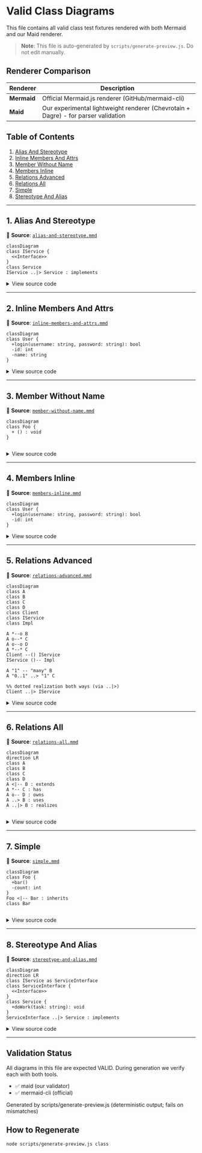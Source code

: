 # Valid Class Diagrams

This file contains all valid class test fixtures rendered with both Mermaid and our Maid renderer.

> **Note**: This file is auto-generated by `scripts/generate-preview.js`. Do not edit manually.

## Renderer Comparison

| Renderer | Description |
|----------|-------------|
| **Mermaid** | Official Mermaid.js renderer (GitHub/mermaid-cli) |
| **Maid** | Our experimental lightweight renderer (Chevrotain + Dagre) - for parser validation |

## Table of Contents

1. [Alias And Stereotype](#1-alias-and-stereotype)
2. [Inline Members And Attrs](#2-inline-members-and-attrs)
3. [Member Without Name](#3-member-without-name)
4. [Members Inline](#4-members-inline)
5. [Relations Advanced](#5-relations-advanced)
6. [Relations All](#6-relations-all)
7. [Simple](#7-simple)
8. [Stereotype And Alias](#8-stereotype-and-alias)

---

## 1. Alias And Stereotype

📄 **Source**: [`alias-and-stereotype.mmd`](./valid/alias-and-stereotype.mmd)

```mermaid
classDiagram
class IService {
  <<Interface>>
}
class Service
IService ..|> Service : implements

```

<details>
<summary>View source code</summary>

```
classDiagram
class IService {
  <<Interface>>
}
class Service
IService ..|> Service : implements

```
</details>

---

## 2. Inline Members And Attrs

📄 **Source**: [`inline-members-and-attrs.mmd`](./valid/inline-members-and-attrs.mmd)

```mermaid
classDiagram
class User {
  +login(username: string, password: string): bool
  -id: int
  -name: string
}

```

<details>
<summary>View source code</summary>

```
classDiagram
class User {
  +login(username: string, password: string): bool
  -id: int
  -name: string
}

```
</details>

---

## 3. Member Without Name

📄 **Source**: [`member-without-name.mmd`](./valid/member-without-name.mmd)

```mermaid
classDiagram
class Foo {
  + () : void
}


```

<details>
<summary>View source code</summary>

```
classDiagram
class Foo {
  + () : void
}


```
</details>

---

## 4. Members Inline

📄 **Source**: [`members-inline.mmd`](./valid/members-inline.mmd)

```mermaid
classDiagram
class User {
  +login(username: string, password: string): bool
  -id: int
}

```

<details>
<summary>View source code</summary>

```
classDiagram
class User {
  +login(username: string, password: string): bool
  -id: int
}

```
</details>

---

## 5. Relations Advanced

📄 **Source**: [`relations-advanced.mmd`](./valid/relations-advanced.mmd)

```mermaid
classDiagram
class A
class B
class C
class D
class Client
class IService
class Impl

A *--o B
A o--* C
A o--o D
A *--* C
Client --() IService
IService ()-- Impl

A "1" -- "many" B
A "0..1" ..> "1" C

%% dotted realization both ways (via ..|>)
Client ..|> IService

```

<details>
<summary>View source code</summary>

```
classDiagram
class A
class B
class C
class D
class Client
class IService
class Impl

A *--o B
A o--* C
A o--o D
A *--* C
Client --() IService
IService ()-- Impl

A "1" -- "many" B
A "0..1" ..> "1" C

%% dotted realization both ways (via ..|>)
Client ..|> IService

```
</details>

---

## 6. Relations All

📄 **Source**: [`relations-all.mmd`](./valid/relations-all.mmd)

```mermaid
classDiagram
direction LR
class A
class B
class C
class D
A <|-- B : extends
A *-- C : has
A o-- D : owns
A ..> B : uses
A ..|> B : realizes


```

<details>
<summary>View source code</summary>

```
classDiagram
direction LR
class A
class B
class C
class D
A <|-- B : extends
A *-- C : has
A o-- D : owns
A ..> B : uses
A ..|> B : realizes


```
</details>

---

## 7. Simple

📄 **Source**: [`simple.mmd`](./valid/simple.mmd)

```mermaid
classDiagram
class Foo {
  +bar()
  -count: int
}
Foo <|-- Bar : inherits
class Bar


```

<details>
<summary>View source code</summary>

```
classDiagram
class Foo {
  +bar()
  -count: int
}
Foo <|-- Bar : inherits
class Bar


```
</details>

---

## 8. Stereotype And Alias

📄 **Source**: [`stereotype-and-alias.mmd`](./valid/stereotype-and-alias.mmd)

```mermaid
classDiagram
direction LR
class IService as ServiceInterface
class ServiceInterface {
  <<Interface>>
}
class Service {
  +doWork(task: string): void
}
ServiceInterface ..|> Service : implements

```

<details>
<summary>View source code</summary>

```
classDiagram
direction LR
class IService as ServiceInterface
class ServiceInterface {
  <<Interface>>
}
class Service {
  +doWork(task: string): void
}
ServiceInterface ..|> Service : implements

```
</details>

---

## Validation Status

All diagrams in this file are expected VALID. During generation we verify each with both tools.
- ✅ maid (our validator)
- ✅ mermaid-cli (official)

Generated by scripts/generate-preview.js (deterministic output; fails on mismatches)

## How to Regenerate

```bash
node scripts/generate-preview.js class
```
